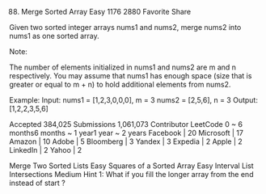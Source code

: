 88. Merge Sorted Array
Easy 1176 2880 Favorite Share

Given two sorted integer arrays nums1 and nums2, merge nums2 into nums1 as one sorted array.

Note:

The number of elements initialized in nums1 and nums2 are m and n respectively.
You may assume that nums1 has enough space (size that is greater or equal to m + n) to hold additional elements from nums2.

Example:
Input:
nums1 = [1,2,3,0,0,0], m = 3
nums2 = [2,5,6],       n = 3
Output: [1,2,2,3,5,6]

Accepted 384,025
Submissions 1,061,073
Contributor LeetCode
0 ~ 6 months6 months ~ 1 year1 year ~ 2 years
Facebook | 20 Microsoft | 17 Amazon | 10 Adobe | 5 Bloomberg | 3 Yandex | 3 Expedia | 2 Apple | 2 LinkedIn | 2 Yahoo | 2

Merge Two Sorted Lists Easy
Squares of a Sorted Array Easy
Interval List Intersections Medium
Hint 1:
What if you fill the longer array from the end instead of start ?
